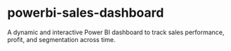 # powerbi-sales-dashboard
A dynamic and interactive Power BI dashboard to track sales performance, profit, and segmentation across time.
